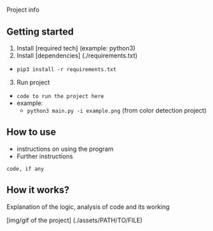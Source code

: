 # <Project Name>

Project info

## Getting started

1. Install [required tech] (example: python3)
2. Install [dependencies] (./requirements.txt)

- `pip3 install -r requirements.txt`

3. Run project

- `code to run the project here`
- example:
  - `python3 main.py -i example.png` (from color detection project)

## How to use

- instructions on using the program
- Further instructions

`code, if any`

## How it works?

Explanation of the logic, analysis of code and its working

[img/gif of the project] (./assets/PATH/TO/FILE)
